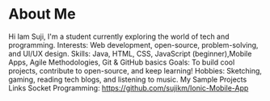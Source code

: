 # About Me
Hi Iam Suji,  I'm a student currently exploring the world of tech and programming.
Interests: Web development, open-source, problem-solving, and UI/UX design.
Skills: Java, HTML, CSS, JavaScript (beginner),Mobile Apps, Agile Methodologies, Git & GitHub basics
Goals: To build cool projects, contribute to open-source, and keep learning!
Hobbies: Sketching, gaming, reading tech blogs, and listening to music.
My Sample Projects Links
Socket Programming: 
https://github.com/sujikm/Ionic-Mobile-App
